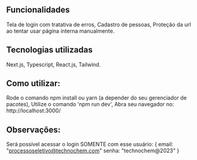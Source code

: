 ## Funcionalidades

Tela de login com tratativa de erros,
Cadastro de pessoas,
Proteção da url ao tentar usar página interna manualmente.

## Tecnologias utilizadas

Next.js,
Typescript,
React.js,
Tailwind.

## Como utilizar:

Rode o comando npm install ou yarn (a depender do seu gerenciador de pacotes),
Utilize o comando 'npm run dev',
Abra seu navegador no: http://localhost:3000/

## Observações:

Será possível acessar o login SOMENTE com esse usuário: {
email: "processoseletivo@technochem.com"
senha: "technochem@2023"
}
